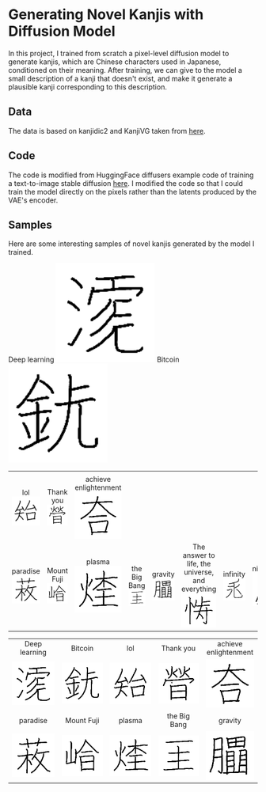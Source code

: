 # Generating Novel Kanjis with Diffusion Model

In this project, I trained from scratch a pixel-level diffusion model to generate kanjis, which are Chinese characters used in Japanese, conditioned on their meaning. After training, we can give to the model a small description of a kanji that doesn't exist, and make it generate a plausible kanji corresponding to this description.

## Data

The data is based on kanjidic2 and KanjiVG taken from [here](https://github.com/Gnurou/tagainijisho).

## Code

The code is modified from HuggingFace diffusers example code of training a text-to-image stable diffusion [here](https://github.com/huggingface/diffusers/blob/main/examples/text_to_image/train_text_to_image.py). I modified the code so that I could train the model directly on the pixels rather than the latents produced by the VAE's encoder.

## Samples

Here are some interesting samples of novel kanjis generated by the model I trained.

<table>
  <tr>
    <td>
    <tr align="center">
      Deep learning
    </tr>
    <tr align="center">
      <img src="samples/Deep learning.png" width="200">
    </tr>
    </td>
    <tr align="center">
      Bitcoin
      <br>
      <img src="samples/Bitcoin.png" width="200">
    </tr>
    <td align="center">
      lol
      <br>
      <img src="samples/lol.png" width="200">
    </td>
    <td align="center">
      Thank you
      <br>
      <img src="samples/Thank you.png" width="200">
    </td>
    <td align="center">
      achieve enlightenment
      <br>
      <img src="samples/achieve enlightenment.png" width="200">
    </td>
  </tr>
  <tr>
    <td align="center">
      paradise
      <br>
      <img src="samples/paradise.png" width="200">
    </td>
    <td align="center">
      Mount Fuji
      <br>
      <img src="samples/Mount Fuji.png" width="200">
    </td>
    <td align="center">
      plasma
      <br>
      <img src="samples/plasma.png" width="200">
    </td>
    <td align="center">
      the Big Bang
      <br>
      <img src="samples/the Big Bang.png" width="200">
    </td>
    <td align="center">
      gravity
      <br>
      <img src="samples/gravity.png" width="200">
    </td>
    <td align="center">
      The answer to life, the universe, and everything
      <br>
      <img src="samples/The answer to life, the universe, and everything.png" width="200">
    </td>
    <td align="center">
      infinity
      <br>
      <img src="samples/infinity.png" width="200">
    </td>
    <td align="center">
      nightmare
      <br>
      <img src="samples/nightmare.png" width="200">
    </td>
    <td align="center">
      a fluffy dog
      <br>
      <img src="samples/a fluffy dog.png" width="200">
    </td>
    <td align="center">
      Godzilla
      <br>
      <img src="samples/Godzilla.png" width="200">
    </td>
    <td align="center">
      Ultraman
      <br>
      <img src="samples/Ultraman.png" width="200">
    </td>
    <td align="center">
      samurai
      <br>
      <img src="samples/samurai.png" width="200">
    </td>
    <td align="center">
      rainbow unicorn
      <br>
      <img src="samples/rainbow unicorn.png" width="200">
    </td>
    <td align="center">
      Jackie Chan
      <br>
      <img src="samples/Jackie Chan.png" width="200">
    </td>
    <td align="center">
      Twitter
      <br>
      <img src="samples/Twitter.png" width="200">
    </td>
    <td align="center">
      Instagram
      <br>
      <img src="samples/Instagram.png" width="200">
    </td>
    <td align="center">
      Dragon Ball
      <br>
      <img src="samples/Dragon Ball.png" width="200">
    </td>
    <td align="center">
      manga
      <br>
      <img src="samples/manga.png" width="200">
    </td>
    <td align="center">
      Pikachu
      <br>
      <img src="samples/Pikachu.png" width="200">
    </td>
    <td align="center">
      Mewtwo
      <br>
      <img src="samples/Mewtwo.png" width="200">
    </td>
    <td align="center">
      super hero
      <br>
      <img src="samples/super hero.png" width="200">
    </td>
    <td align="center">
      ramen
      <br>
      <img src="samples/ramen.png" width="200">
    </td>
    <td align="center">
      piano
      <br>
      <img src="samples/piano.png" width="200">
    </td>
    <td align="center">
      arctic
      <br>
      <img src="samples/arctic.png" width="200">
    </td>
    <td align="center">
      antarctica
      <br>
      <img src="samples/antarctica.png" width="200">
    </td>
    <td align="center">
      penguin
      <br>
      <img src="samples/penguin.png" width="200">
    </td>
    <td align="center">
      polar bear
      <br>
      <img src="samples/polar bear.png" width="200">
    </td>
    <td align="center">
      crocodile
      <br>
      <img src="samples/crocodile.png" width="200">
    </td>
    <td align="center">
      legendary sword
      <br>
      <img src="samples/legendary sword.png" width="200">
    </td>
    <td align="center">
      blood moon
      <br>
      <img src="samples/blood moon.png" width="200">
    </td>
  </tr>
</table>

|               |               |               |               |               |
|:-------------:|:-------------:|:-------------:|:-------------:|:-------------:|
| Deep learning | Bitcoin | lol | Thank you | achieve <br> enlightenment |
| <img src="samples/Deep learning.png" width="100"> | <img src="samples/Bitcoin.png" width="100"> | <img src="samples/lol.png" width="100"> | <img src="samples/Thank you.png" width="100"> | <img src="samples/achieve enlightenment.png" width="100"> |
| paradise | Mount Fuji | plasma | the Big Bang | gravity |
| <img src="samples/paradise.png" width="100"> | <img src="samples/Mount Fuji.png" width="100"> | <img src="samples/plasma.png" width="100"> | <img src="samples/the Big Bang.png" width="100"> | <img src="samples/gravity.png" width="100"> |